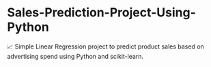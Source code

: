 # Sales-Prediction-Project-Using-Python
📈 Simple Linear Regression project to predict product sales based on advertising spend using Python and scikit-learn.
